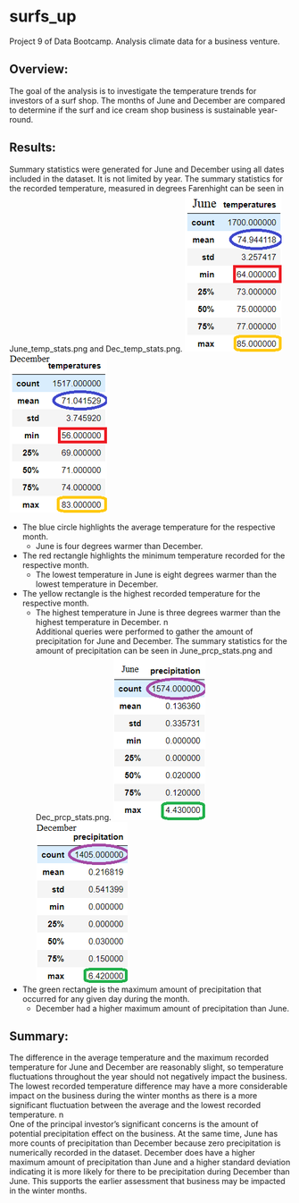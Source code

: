 # surfs_up
Project 9 of Data Bootcamp.  Analysis climate data for a business venture.
## Overview:
The goal of the analysis is to investigate the temperature trends for investors of a surf shop. The months of June and December are compared to determine if the surf and ice cream shop business is sustainable year-round.
## Results: 
Summary statistics were generated for June and December using all dates included in the dataset. It is not limited by year. The summary statistics for the recorded temperature, measured in degrees Farenhight can be seen in June_temp_stats.png and Dec_temp_stats.png.
![June_temp_stats.png](https://github.com/RuthLD/surfs_up/blob/main/Resources/June_temp_stats.png)  ![Dec_temp_stats.png](https://github.com/RuthLD/surfs_up/blob/main/Resources/Dec_temp_stats.png)
* The blue circle highlights the average temperature for the respective month.
  * June is four degrees warmer than December.
* The red rectangle highlights the minimum temperature recorded for the respective month.
  * The lowest temperature in June is eight degrees warmer than the lowest temperature in December.
* The yellow rectangle is the highest recorded temperature for the respective month.
  * The highest temperature in June is three degrees warmer than the highest temperature in December.
n\
Additional queries were performed to gather the amount of precipitation for June and December.  The summary statistics for the amount of precipitation can be seen in June_prcp_stats.png and Dec_prcp_stats.png.
![June_prcp.stats.png](https://github.com/RuthLD/surfs_up/blob/main/Resources/June_prcp_stats.png)  ![Dec_prcp_stats.png](https://github.com/RuthLD/surfs_up/blob/main/Resources/Dec_prcp_stats.png)
* The green rectangle is the maximum amount of precipitation that occurred for any given day during the month.
  * December had a higher maximum amount of precipitation than June.
## Summary: 
The difference in the average temperature and the maximum recorded temperature for June and December are reasonably slight, so temperature fluctuations throughout the year should not negatively impact the business. The lowest recorded temperature difference may have a more considerable impact on the business during the winter months as there is a more significant fluctuation between the average and the lowest recorded temperature.
n\
One of the principal investor’s significant concerns is the amount of potential precipitation effect on the business. At the same time, June has more counts of precipitation than December because zero precipitation is numerically recorded in the dataset. December does have a higher maximum amount of precipitation than June and a higher standard deviation indicating it is more likely for there to be precipitation during December than June. This supports the earlier assessment that business may be impacted in the winter months.
